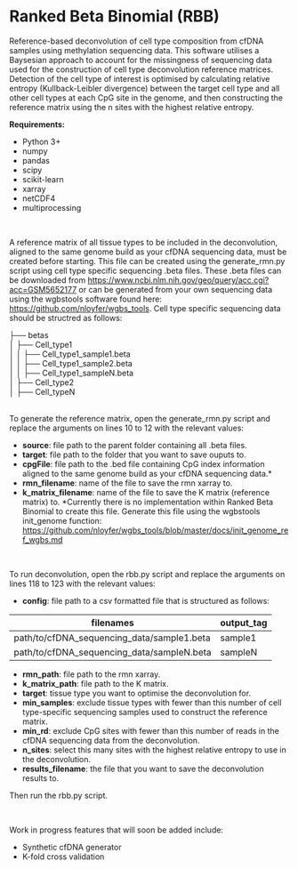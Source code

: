 # **Ranked Beta Binomial (RBB)**

Reference-based deconvolution of cell type composition from cfDNA samples using methylation sequencing data. This software utilises a Baysesian approach to account for the missingness of sequencing data used for the construction of cell type deconvolution reference matrices. Detection of the cell type of interest is optimised by calculating relative entropy (Kullback-Leibler divergence) between the target cell type and all other cell types at each CpG site in the genome, and then constructing the reference matrix using the n sites with the highest relative entropy.


**Requirements:**
- Python 3+
- numpy
- pandas
- scipy
- scikit-learn
- xarray
- netCDF4
- multiprocessing
<br/>

A reference matrix of all tissue types to be included in the deconvolution, aligned to the same genome build as your cfDNA sequencing data, must be created before starting. This file can be created using the generate_rmn.py script using cell type specific sequencing .beta files. These .beta files can be downloaded from https://www.ncbi.nlm.nih.gov/geo/query/acc.cgi?acc=GSM5652177 or can be generated from your own sequencing data using the wgbstools software found here: https://github.com/nloyfer/wgbs_tools. Cell type specific sequencing data should be structred as follows:

├── betas  
│   ├── Cell_type1  
│   │   ├── Cell_type1_sample1.beta  
│   │   ├── Cell_type1_sample2.beta  
│   │   ├── Cell_type1_sampleN.beta  
│   ├── Cell_type2  
│   ├── Cell_typeN  
<br/>

To generate the reference matrix, open the generate_rmn.py script and replace the arguments on lines 10 to 12 with the relevant values:
- **source**: file path to the parent folder containing all .beta files.
- **target**: file path to the folder that you want to save ouputs to.
- **cpgFile**: file path to the .bed file containing CpG index information aligned to the same genome build as your cfDNA sequencing data.*
- **rmn_filename**: name of the file to save the rmn xarray to.
- **k_matrix_filename**: name of the file to save the K matrix (reference matrix) to.
*Currently there is no implementation within Ranked Beta Binomial to create this file. Generate this file using the wgbstools init_genome function:  https://github.com/nloyfer/wgbs_tools/blob/master/docs/init_genome_ref_wgbs.md 
<br/>

To run deconvolution, open the rbb.py script and replace the arguments on lines 118 to 123 with the relevant values:
- **config**: file path to a csv formatted file that is structured as follows:

| filenames  | output_tag| 
| ------------- | ------------- |
| path/to/cfDNA_sequencing_data/sample1.beta  | sample1 |
| path/to/cfDNA_sequencing_data/sampleN.beta   | sampleN  |

- **rmn_path**: file path to the rmn xarray.
- **k_matrix_path**: file path to the K matrix.
- **target**: tissue type you want to optimise the deconvolution for.
- **min_samples**: exclude tissue types with fewer than this number of cell type-specific sequencing samples used to construct the reference matrix.
- **min_rd**: exclude CpG sites with fewer than this number of reads in the cfDNA sequencing data from the deconvolution.
- **n_sites**: select this many sites with the highest relative entropy to use in the deconvolution.
- **results_filename**: the file that you want to save the deconvolution results to.

Then run the rbb.py script.

<br/>

Work in progress features that will soon be added include:
- Synthetic cfDNA generator
- K-fold cross validation 

